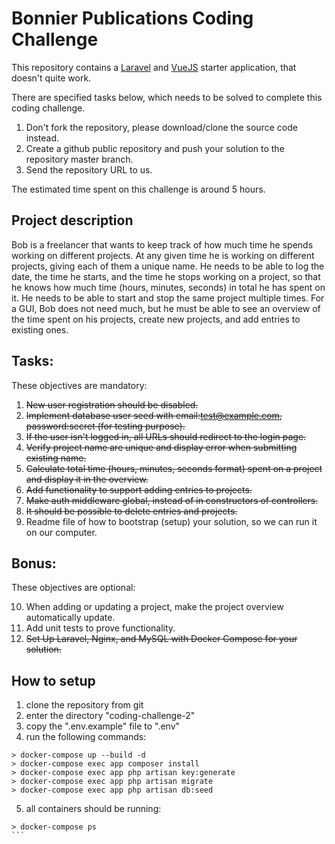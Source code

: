 # Bonnier Publications Coding Challenge
This repository contains a [Laravel](https://laravel.com/docs/7.x) and [VueJS](https://vuejs.org/) starter application, that doesn't quite work.

There are specified tasks below, which needs to be solved to complete this coding challenge.

1. Don't fork the repository, please download/clone the source code instead.
2. Create a github public repository and push your solution to the repository master branch.
3. Send the repository URL to us. 

The estimated time spent on this challenge is around 5 hours.

## Project description
Bob is a freelancer that wants to keep track of how much time he spends working on different projects.
At any given time he is working on different projects, giving each of them a unique name.
He needs to be able to log the date, the time he starts, and the time he stops working on a project, so that he knows how much time (hours, minutes, seconds) in total he has spent on it.
He needs to be able to start and stop the same project multiple times.
For a GUI, Bob does not need much, but he must be able to see an overview of the time spent on his projects, create new projects, and add entries to existing ones.

## Tasks:
These objectives are mandatory:

1. ~~New user registration should be disabled.~~
2. ~~Implement database user seed with email:test@example.com, password:secret (for testing purpose).~~
3. ~~If the user isn't logged in, all URLs should redirect to the login page.~~
4. ~~Verify project name are unique and display error when submitting existing name.~~
5. ~~Calculate total time (hours, minutes, seconds format) spent on a project and display it in the overview.~~
6. ~~Add functionality to support adding entries to projects.~~
7. ~~Make auth middleware global, instead of in constructors of controllers.~~
8. ~~It should be possible to delete entries and projects.~~
9. Readme file of how to bootstrap (setup) your solution, so we can run it on our computer.

## Bonus:
These objectives are optional:

10. When adding or updating a project, make the project overview automatically update.
11. Add unit tests to prove functionality.
12. ~~Set Up Laravel, Nginx, and MySQL with Docker Compose for your solution.~~

## How to setup
1. clone the repository from git
2. enter the directory "coding-challenge-2"
3. copy the ".env.example" file to ".env"
4. run the following commands:
```
> docker-compose up --build -d
> docker-compose exec app composer install
> docker-compose exec app php artisan key:generate
> docker-compose exec app php artisan migrate
> docker-compose exec app php artisan db:seed
```
5. all containers should be running:
````
> docker-compose ps
```